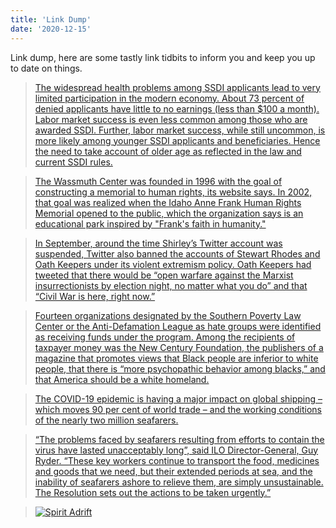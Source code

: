 ```yaml
---
title: 'Link Dump'
date: '2020-12-15'
---
```


Link dump, here are some tastly link tidbits to inform you and keep you up
to date on things.

>[The widespread health problems among SSDI applicants lead to very limited participation in the modern economy. About 73 percent of denied applicants have little to no earnings \(less than $100 a month\). Labor market success is even less common among those who are awarded SSDI. Further, labor market success, while still uncommon, is more likely among younger SSDI applicants and beneficiaries. Hence the need to take account of older age as reflected in the law and current SSDI rules.](https://thehill.com/opinion/finance/529016-social-security-administration-is-preparing-to-bar-500000-americans-from)

>[The Wassmuth Center was founded in 1996 with the goal of constructing a memorial to human rights, its website says. In 2002, that goal was realized when the Idaho Anne Frank Human Rights Memorial opened to the public, which the organization says is an educational park inspired by "Frank's faith in humanity."
](https://www.cnn.com/2020/12/10/us/anne-frank-memorial-swastika-trnd/index.html)

>[In September, around the time Shirley’s Twitter account was suspended, Twitter also banned the accounts of Stewart Rhodes and Oath Keepers under its violent extremism policy. Oath Keepers had tweeted that there would be “open warfare against the Marxist insurrectionists by election night, no matter what you do” and that “Civil War is here, right now.”](https://www.politico.com/news/magazine/2020/12/09/oath-keepers-far-right-group-infiltrate-local-government-texas-443773)

>[Fourteen organizations designated by the Southern Poverty Law Center or the Anti-Defamation League as hate groups were identified as receiving funds under the program. Among the recipients of taxpayer money was the New Century Foundation, the publishers of a magazine that promotes views that Black people are inferior to white people, that there is “more psychopathic behavior among blacks,” and that America should be a white homeland.](https://www.theroot.com/the-scam-that-was-the-paycheck-protection-program-paid-1845849735)

>[The COVID-19 epidemic is having a major impact on global shipping – which moves 90 per cent of world trade – and the working conditions of the nearly two million seafarers.](https://www.ilo.org/global/about-the-ilo/newsroom/news/WCMS_740307/lang--en/index.htm)

>[“The problems faced by seafarers resulting from efforts to contain the virus have lasted unacceptably long”, said ILO Director-General, Guy Ryder. “These key workers continue to transport the food, medicines and goods that we need, but their extended periods at sea, and the inability of seafarers ashore to relieve them, are simply unsustainable. The Resolution sets out the actions to be taken urgently.”](https://www.ilo.org/global/about-the-ilo/newsroom/news/WCMS_763542/lang--en/index.htm)

>[![Spirit Adrift](http://img.youtube.com/vi/LwY6JM4eDAM/0.jpg)](http://www.youtube.com/watch?v=LwY6JM4eDAM "Spirit Adrift")
